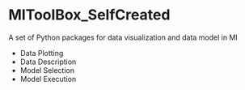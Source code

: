 # MIToolBox_SelfCreated
A set of Python packages for data visualization and data model in MI


  - Data Plotting
  - Data Description
  - Model Selection
  - Model Execution
